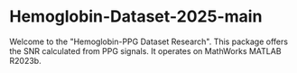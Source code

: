 # Hemoglobin-Dataset-2025-main
Welcome to the "Hemoglobin-PPG Dataset Research". This package offers the SNR calculated from PPG signals. It operates on MathWorks MATLAB R2023b.
